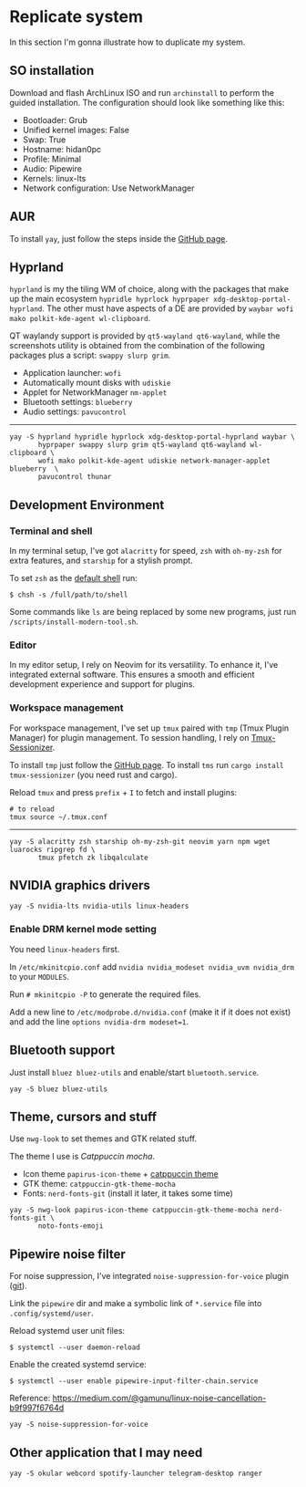 # Replicate system

In this section I'm gonna illustrate how to duplicate my system.

## SO installation

Download and flash ArchLinux ISO and run `archinstall` to perform the guided
installation. The configuration should look like something like this:

- Bootloader: Grub
- Unified kernel images: False
- Swap: True
- Hostname: hidan0pc
- Profile: Minimal
- Audio: Pipewire
- Kernels: linux-lts
- Network configuration: Use NetworkManager

## AUR

To install `yay`, just follow the steps inside the [GitHub page](https://github.com/Jguer/yay).

## Hyprland

`hyprland` is my the tiling WM of choice, along with the packages that make up the main
ecosystem `hypridle hyprlock hyprpaper xdg-desktop-portal-hyprland`. The other must
have aspects of a DE are provided by `waybar wofi mako polkit-kde-agent wl-clipboard`.

QT waylandy support is provided by `qt5-wayland qt6-wayland`, while the screenshots
utility is obtained from the combination of the following packages plus a script:
`swappy slurp grim`.

- Application launcher: `wofi`
- Automatically mount disks with `udiskie`
- Applet for NetworkManager `nm-applet`
- Bluetooth settings: `blueberry`
- Audio settings: `pavucontrol`

---

```
yay -S hyprland hypridle hyprlock xdg-desktop-portal-hyprland waybar \
       hyprpaper swappy slurp grim qt5-wayland qt6-wayland wl-clipboard \
       wofi mako polkit-kde-agent udiskie network-manager-applet blueberry  \
       pavucontrol thunar
```

## Development Environment

### Terminal and shell

In my terminal setup, I've got `alacritty` for speed, `zsh` with `oh-my-zsh` for extra
features, and `starship` for a stylish prompt.

To set `zsh` as the [default shell](https://wiki.archlinux.org/title/Command-line_shell#Changing_your_default_shell) run:

```
$ chsh -s /full/path/to/shell
```

Some commands like `ls` are being replaced by some new programs, just run `/scripts/install-modern-tool.sh`.

### Editor

In my editor setup, I rely on Neovim for its versatility. To enhance it, I've integrated
external software. This ensures a smooth and efficient development experience and
support for plugins.

### Workspace management

For workspace management, I've set up `tmux` paired with `tmp` (Tmux Plugin Manager) for
plugin management. To session handling, I rely on [Tmux-Sessionizer](https://github.com/jrmoulton/tmux-sessionizer).

To install `tmp` just follow the [GitHub page](https://github.com/tmux-plugins/tpm).
To install `tms` run `cargo install tmux-sessionizer` (you need rust and cargo).

Reload `tmux` and press `prefix` + `I` to fetch and install plugins:

```
# to reload
tmux source ~/.tmux.conf
```

---

```
yay -S alacritty zsh starship oh-my-zsh-git neovim yarn npm wget luarocks ripgrep fd \
       tmux pfetch zk libqalculate
```

## NVIDIA graphics drivers

```
yay -S nvidia-lts nvidia-utils linux-headers
```

### Enable DRM kernel mode setting

You need `linux-headers` first.

In `/etc/mkinitcpio.conf` add `nvidia nvidia_modeset nvidia_uvm nvidia_drm` to your
`MODULES`.

Run `# mkinitcpio -P` to generate the required files.

Add a new line to `/etc/modprobe.d/nvidia.conf` (make it if it does not exist) and add
the line `options nvidia-drm modeset=1`.

## Bluetooth support

Just install `bluez bluez-utils` and enable/start `bluetooth.service`.

```
yay -S bluez bluez-utils
```

## Theme, cursors and stuff

Use `nwg-look` to set themes and GTK related stuff.

The theme I use is _Catppuccin mocha_.

- Icon theme `papirus-icon-theme` + [catppuccin theme](https://github.com/catppuccin/papirus-folders)
- GTK theme: `catppuccin-gtk-theme-mocha`
- Fonts: `nerd-fonts-git` (install it later, it takes some time)

```
yay -S nwg-look papirus-icon-theme catppuccin-gtk-theme-mocha nerd-fonts-git \
       noto-fonts-emoji
```

## Pipewire noise filter

For noise suppression, I've integrated `noise-suppression-for-voice` plugin ([git](https://github.com/werman/noise-suppression-for-voice)).

Link the `pipewire` dir and make a symbolic link of `*.service` file into `.config/systemd/user`.

Reload systemd user unit files:

```
$ systemctl --user daemon-reload
```

Enable the created systemd service:

```
$ systemctl --user enable pipewire-input-filter-chain.service
```

Reference: https://medium.com/@gamunu/linux-noise-cancellation-b9f997f6764d

```
yay -S noise-suppression-for-voice
```

## Other application that I may need

```
yay -S okular webcord spotify-launcher telegram-desktop ranger
```

